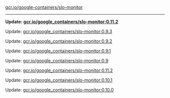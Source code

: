 [gcr.io/google-containers/slo-monitor](https://hub.docker.com/r/cruse/slo-monitor/tags/) 

----
**Update: [gcr.io/google_containers/slo-monitor:0.11.2](https://hub.docker.com/r/cruse/slo-monitor/tags/)**

Update: [gcr.io/google_containers/slo-monitor:0.9.3](https://hub.docker.com/r/cruse/slo-monitor/tags/)

Update: [gcr.io/google_containers/slo-monitor:0.9.2](https://hub.docker.com/r/cruse/slo-monitor/tags/)

Update: [gcr.io/google_containers/slo-monitor:0.9.1](https://hub.docker.com/r/cruse/slo-monitor/tags/)

Update: [gcr.io/google_containers/slo-monitor:0.9](https://hub.docker.com/r/cruse/slo-monitor/tags/)

Update: [gcr.io/google_containers/slo-monitor:0.11.2](https://hub.docker.com/r/cruse/slo-monitor/tags/)

Update: [gcr.io/google_containers/slo-monitor:0.10.1](https://hub.docker.com/r/cruse/slo-monitor/tags/)

Update: [gcr.io/google_containers/slo-monitor:0.10.0](https://hub.docker.com/r/cruse/slo-monitor/tags/)


